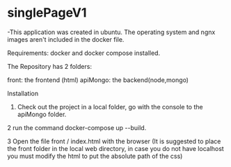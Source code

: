 # singlePageV1
-This application was created in ubuntu. The operating system and ngnx images  aren't included in the docker file.

Requirements:
docker and docker compose installed.

The Repository has 2 folders: 

front: the frontend (html)
apiMongo: the backend(node,mongo)

Installation
1. Check out the project in a local folder, go with the console to the apiMongo folder.

2 run the command docker-compose up --build.

3 Open the file front / index.html with the browser (It is suggested to place the front folder in the local web directory, in case you do not have localhost you  must modify the html to put the absolute path of the css)


